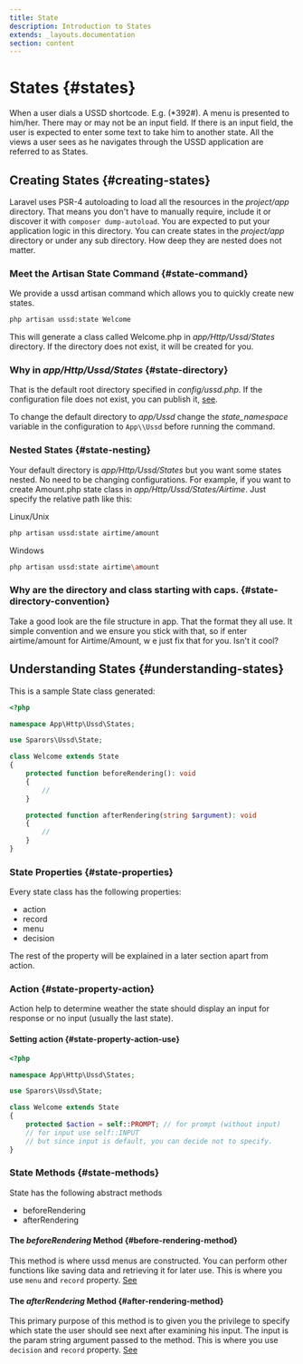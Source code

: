 ```yaml
---
title: State
description: Introduction to States
extends: _layouts.documentation
section: content
---
```

# States {#states}

When a user dials a USSD shortcode. E.g. (*392#). A menu is presented to
him/her. There may or may not be an input field. If there is an input field,
the user is expected to enter some text to take him to another state. 
All the views a user sees as he navigates through the USSD application are 
referred to as States.

## Creating States {#creating-states}

Laravel uses PSR-4 autoloading to load all the resources in the 
*project/app* directory. That means you don't have to manually require, 
include it or discover it with `composer dump-autoload`. 
You are expected to put your application logic in this directory. 
You can create states in the *project/app* directory or under any sub 
directory. How deep they are nested does not matter.

### Meet the Artisan State Command {#state-command}

We provide a ussd artisan command which allows you to quickly create new states.

```bash
php artisan ussd:state Welcome
```

This will generate a class called Welcome.php in *app/Http/Ussd/States* 
directory. If the directory does not exist, it will be created for you.

### Why in *app/Http/Ussd/States* {#state-directory}

That is the default root directory specified in *config/ussd.php*. 
If the configuration file does not exist, you can publish it, 
[see](../installation#installation-config).

To change the default directory to *app/Ussd* change the 
*state_namespace* variable in the configuration to `App\\Ussd` 
before running the command.

### Nested States {#state-nesting}

Your default directory is *app/Http/Ussd/States* but you want 
some states nested. No need to be changing configurations. 
For example, if you want to create Amount.php state class in 
*app/Http/Ussd/States/Airtime*. Just specify the relative path like this:

Linux/Unix

```bash
php artisan ussd:state airtime/amount
```

Windows

```bash
php artisan ussd:state airtime\amount
```

### Why are the directory and class starting with caps. {#state-directory-convention}

Take a good look are the file structure in app. That the format they 
all use. It simple convention and we ensure you stick with that, 
so if enter airtime/amount for Airtime/Amount, w
e just fix that for you. Isn't it cool?

## Understanding States {#understanding-states}

This is a sample State class generated:

```php
<?php

namespace App\Http\Ussd\States;

use Sparors\Ussd\State;

class Welcome extends State
{
    protected function beforeRendering(): void
    {
        //
    }

    protected function afterRendering(string $argument): void
    {
        //
    }
}
```

### State Properties {#state-properties}

Every state class has the following properties:

- action
- record
- menu
- decision

The rest of the property will be explained in a later section apart from
action.

### Action {#state-property-action}

Action help to determine weather the state should display an input for response
or no input (usually the last state).

#### Setting action {#state-property-action-use}

```php
<?php

namespace App\Http\Ussd\States;

use Sparors\Ussd\State;

class Welcome extends State
{
    protected $action = self::PROMPT; // for prompt (without input)
    // for input use self::INPUT 
    // but since input is default, you can decide not to specify.
}
```

### State Methods {#state-methods}

State has the following abstract methods

- beforeRendering
- afterRendering

#### The *beforeRendering* Method {#before-rendering-method}

This method is where ussd menus are constructed. You can perform other 
functions like saving data and retrieving it for later use. 
This is where you use `menu` and `record` property. [See](../menu#creating-menus)

#### The *afterRendering* Method {#after-rendering-method}

This primary purpose of this method is to given you the privilege to 
specify which state the user should see next after examining his input. 
The input is the param string argument passed to the method.
This is where you use `decision` and `record` property. [See](../decision#using-decision)